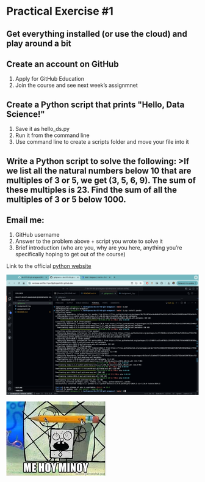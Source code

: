# Practical Exercise #1

## Get everything installed (or use the cloud) and play around a bit

## Create an account on GitHub

1. Apply for GitHub Education
2. Join the course and see next week’s assignmnet

## Create a Python script that prints "Hello, Data Science!"

1. Save it as hello_ds.py
2. Run it from the command line
3. Use command line to create a scripts folder and move your file into it

## Write a Python script to solve the following: >If we list all the natural numbers below 10 that are multiples of 3 or 5, we get (3, 5, 6, 9). The sum of these multiples is 23. Find the sum of all the multiples of 3 or 5 below 1000.

## Email me:

1. GitHub username
2. Answer to the problem above + script you wrote to solve it
3. Brief introduction (who are you, why are you here, anything you’re specifically hoping to get out of the course)

Link to the official [python website](https://www.python.org) 

![alt text](<Screenshot 2024-09-24 at 9.47.01 PM-1.png>)

![alt text](image.png)